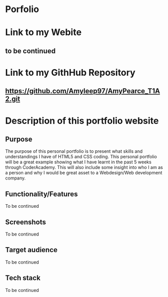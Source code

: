 # Porfolio

# Link to my Webite

## to be continued

# Link to my GithHub Repository

## https://github.com/Amyleep97/AmyPearce_T1A2.git

# Description of this portfolio website

## Purpose

The purpose of this personal portfolio is to present what skills and understandings I have of HTML5 and CSS coding. This personal portfolio will be a great example showing what I have learnt in the past 5 weeks through CoderAcademy. This will also include some insight into who I am as a person and why I would be great asset to a Webdesign/Web development company.

## Functionality/Features

To be continued

## Screenshots

To be continued

## Target audience

To be continued

## Tech stack 

To be continued















